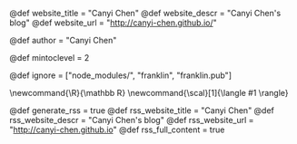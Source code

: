 <!--
Add here global page variables to use throughout your
website.
The website_* must be defined for the RSS to work
-->
@def website_title = "Canyi Chen"
@def website_descr = "Canyi Chen's blog"
@def website_url   = "http://canyi-chen.github.io/"

@def author = "Canyi Chen"

@def mintoclevel = 2

<!--
Add here files or directories that should be ignored by Franklin, otherwise
these files might be copied and, if markdown, processed by Franklin which
you might not want. Indicate directories by ending the name with a `/`.
-->
@def ignore = ["node_modules/", "franklin", "franklin.pub"]

<!--
Add here global latex commands to use throughout your
pages. It can be math commands but does not need to be.
For instance:
* \newcommand{\phrase}{This is a long phrase to copy.}
-->
\newcommand{\R}{\mathbb R}
\newcommand{\scal}[1]{\langle #1 \rangle}

<!--
Configure
-->
@def  generate_rss = true
@def  rss_website_title = "Canyi Chen"
@def  rss_website_descr = "Canyi Chen's blog"
@def  rss_website_url   = "http://canyi-chen.github.io"
@def  rss_full_content = true